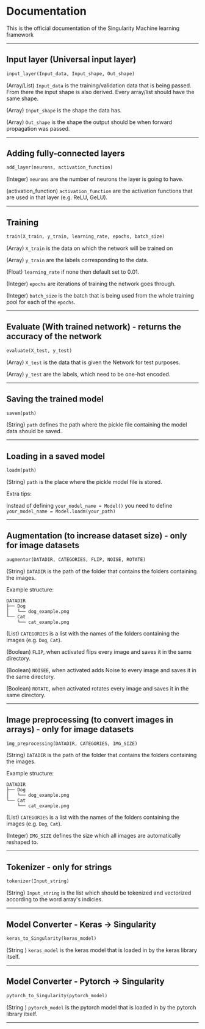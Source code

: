 # Documentation
This is the official documentation of the Singularity Machine learning framework

-------------------------------------------------------------------------------------

## Input layer (Universal input layer)

  ``` python
  input_layer(Input_data, Input_shape, Out_shape)
  ```
  
  (Array/List)   ```Input_data``` is the training/validation data that is being passed. From there the input shape is also derived. Every array/list should have the        same shape.

  (Array) ```Input_shape``` is the shape the data has.

  (Array) ```Out_shape``` is the shape the output should be when forward propagation was passed.

-------------------------------------------------------------------------------------

## Adding fully-connected layers

``` python
add_layer(neurons, activation_function)
```

(Integer) ```neurons``` are the number of neurons the layer is going to have.

(activation_function) ```activation_function``` are the activation functions that are used in that layer (e.g. ReLU, GeLU).

-------------------------------------------------------------------------------------

## Training

``` python
train(X_train, y_train, learning_rate, epochs, batch_size)
```

(Array) ```X_train``` is the data on which the network will be trained on

(Array) ```y_train``` are the labels corresponding to the data.

(Float) ```learning_rate``` if none then default set to 0.01.

(Integer) ```epochs``` are iterations of training the network goes through.

(Integer) ```batch_size``` is the batch that is being used from the whole training pool for each of the ```epochs```.

-------------------------------------------------------------------------------------

## Evaluate (With trained network) - returns the accuracy of the network

``` python
evaluate(X_test, y_test)
```

(Array) ```X_test``` is the data that is given the Network for test purposes.

(Array) ```y_test``` are the labels, which need to be one-hot encoded.

-------------------------------------------------------------------------------------

## Saving the trained model

``` python
savem(path)
```

(String) ```path``` defines the path where the pickle file containing the model data should be saved.

-------------------------------------------------------------------------------------

## Loading in a saved model

``` python
loadm(path)
```

(String) ```path``` is the place where the pickle model file is stored.

Extra tips:

Instead of defining ```your_model_name = Model()``` you need to define ``` your_model_name = Model.loadm(your_path)```

-------------------------------------------------------------------------------------

## Augmentation (to increase dataset size) - only for image datasets

  ``` python
  augmentor(DATADIR, CATEGORIES, FLIP, NOISE, ROTATE)
  ```
  (String) ```DATADIR``` is the path of the folder that contains the folders containing the images.

  Example structure:
  ```
  DATADIR
  ├── Dog
  │   └── dog_example.png
  └── Cat
      └── cat_example.png
  ```

  (List) ```CATEGORIES``` is a list with the names of the folders containing the images (e.g. ```Dog```, ```Cat```).

  (Boolean) ```FLIP```, when activated flips every image and saves it in the same directory.

  (Boolean) ```NOISEE```, when activated adds Noise to every image and saves it in the same directory.

  (Boolean) ```ROTATE```, when activated rotates every image and saves it in the same directory.

-------------------------------------------------------------------------------------

## Image preprocessing (to convert images in arrays) - only for image datasets

  ``` python
  img_preprocessing(DATADIR, CATEGORIES, IMG_SIZE)
  ```

  (String) ```DATADIR``` is the path of the folder that contains the folders containing the images.

  Example structure:
  ```
  DATADIR
  ├── Dog
  │   └── dog_example.png
  └── Cat
      └── cat_example.png
  ```

  (List) ```CATEGORIES``` is a list with the names of the folders containing the images (e.g. ```Dog```, ```Cat```).

  (Integer) ```IMG_SIZE``` defines the size which all images are automatically reshaped to.

-------------------------------------------------------------------------------------

## Tokenizer - only for strings

``` python
tokenizer(Input_string)
```

(String) ```Input_string``` is the list which should be tokenized and vectorized according to the word array's indicies.

-------------------------------------------------------------------------------------

## Model Converter - Keras -> Singularity

```python
keras_to_Singularity(keras_model)
```

(String ) ```keras_model``` is the keras model that is loaded in by the keras library itself.

-------------------------------------------------------------------------------------

## Model Converter - Pytorch -> Singularity

```python
pytorch_to_Singularity(pytorch_model)
```

(String ) ```pytorch_model``` is the pytorch model that is loaded in by the pytorch library itself.

-------------------------------------------------------------------------------------
